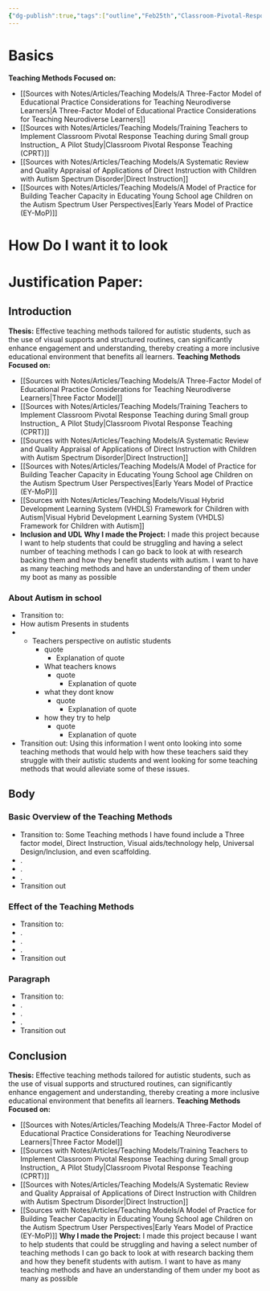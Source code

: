 ```yaml
---
{"dg-publish":true,"tags":["outline","Feb25th","Classroom-Pivotal-Response-Teaching-CPRT","3factormethod","direct-instruction","eymop"],"permalink":"/Capstone Writing/Outline/","dgPassFrontmatter":true}
---
```


# Basics 

**Teaching Methods Focused on:**
- [[Sources with Notes/Articles/Teaching Models/A Three-Factor Model of Educational Practice Considerations for Teaching Neurodiverse Learners\|A Three-Factor Model of Educational Practice Considerations for Teaching Neurodiverse Learners]]
- [[Sources with Notes/Articles/Teaching Models/Training Teachers to Implement Classroom Pivotal Response Teaching during  Small group Instruction_ A Pilot Study\|Classroom Pivotal Response Teaching (CPRT)]]
- [[Sources with Notes/Articles/Teaching Models/A Systematic Review and Quality Appraisal of Applications of Direct Instruction with Children with Autism Spectrum Disorder\|Direct Instruction]]
- [[Sources with Notes/Articles/Teaching Models/A Model of Practice for Building Teacher Capacity in Educating Young School age Children on the Autism Spectrum User Perspectives\|Early Years Model of Practice (EY-MoP)]]

# **How Do I want it to look**
# **Justification Paper:**
## **Introduction**
**Thesis:** Effective teaching methods tailored for autistic students, such as the use of visual supports and structured routines, can significantly enhance engagement and understanding, thereby creating a more inclusive educational environment that benefits all learners.
**Teaching Methods Focused on:**
- [[Sources with Notes/Articles/Teaching Models/A Three-Factor Model of Educational Practice Considerations for Teaching Neurodiverse Learners\|Three Factor Model]]
- [[Sources with Notes/Articles/Teaching Models/Training Teachers to Implement Classroom Pivotal Response Teaching during  Small group Instruction_ A Pilot Study\|Classroom Pivotal Response Teaching (CPRT)]]
- [[Sources with Notes/Articles/Teaching Models/A Systematic Review and Quality Appraisal of Applications of Direct Instruction with Children with Autism Spectrum Disorder\|Direct Instruction]]
- [[Sources with Notes/Articles/Teaching Models/A Model of Practice for Building Teacher Capacity in Educating Young School age Children on the Autism Spectrum User Perspectives\|Early Years Model of Practice (EY-MoP)]]
- [[Sources with Notes/Articles/Teaching Models/Visual Hybrid Development Learning System (VHDLS) Framework for Children with Autism\|Visual Hybrid Development Learning System (VHDLS) Framework for Children with Autism]]
- **Inclusion and UDL**
**Why I made the Project:** I made this project because I want to help students that could be struggling and having a select number of teaching methods I can go back to look at with research backing them and how they benefit students with autism.  I want to have as many teaching methods and have an understanding of them under my boot as many as possible
### About Autism in school
- Transition to: 
- How autism Presents in students 
- - Teachers perspective on autistic students 
	- quote
		-  Explanation of quote 
	- What teachers knows
		- quote
			-  Explanation of quote 
	- what they dont know
		- quote
			-  Explanation of quote 
	- how they try to help
		- quote
			-  Explanation of quote 
- Transition out: Using this information I went onto looking into some teaching methods that would help with how these teachers said they struggle with their autistic students and went looking for some teaching methods that would alleviate some of these issues. 


## Body



### Basic Overview  of the Teaching Methods
- Transition to: Some Teaching methods I have found include a Three factor model, Direct Instruction, Visual aids/technology help, Universal Design/Inclusion, and even scaffolding. 
- .
- .
- .
- Transition out
### Effect of the Teaching Methods
- Transition to: 
- .
- .
- .
- Transition out

### Paragraph
- Transition to: 
- .
- .
- .
- Transition out

## Conclusion
**Thesis:** Effective teaching methods tailored for autistic students, such as the use of visual supports and structured routines, can significantly enhance engagement and understanding, thereby creating a more inclusive educational environment that benefits all learners.
**Teaching Methods Focused on:**
- [[Sources with Notes/Articles/Teaching Models/A Three-Factor Model of Educational Practice Considerations for Teaching Neurodiverse Learners\|Three Factor Model]]
- [[Sources with Notes/Articles/Teaching Models/Training Teachers to Implement Classroom Pivotal Response Teaching during  Small group Instruction_ A Pilot Study\|Classroom Pivotal Response Teaching (CPRT)]]
- [[Sources with Notes/Articles/Teaching Models/A Systematic Review and Quality Appraisal of Applications of Direct Instruction with Children with Autism Spectrum Disorder\|Direct Instruction]]
- [[Sources with Notes/Articles/Teaching Models/A Model of Practice for Building Teacher Capacity in Educating Young School age Children on the Autism Spectrum User Perspectives\|Early Years Model of Practice (EY-MoP)]]
**Why I made the Project:** I made this project because I want to help students that could be struggling and having a select number of teaching methods I can go back to look at with research backing them and how they benefit students with autism.  I want to have as many teaching methods and have an understanding of them under my boot as many as possible



